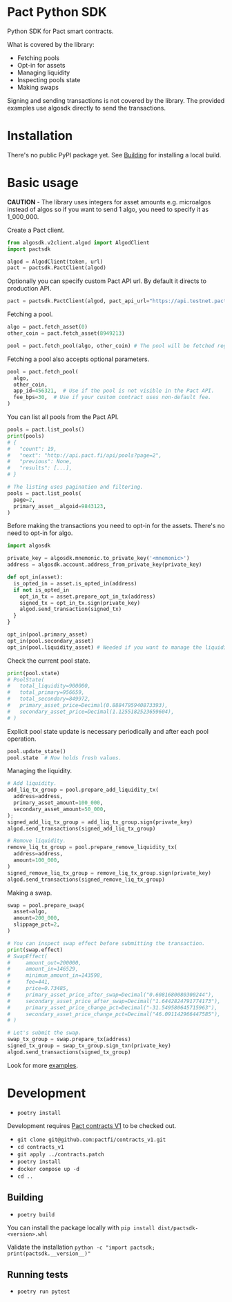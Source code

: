 # Pact Python SDK

Python SDK for Pact smart contracts.

What is covered by the library:

- Fetching pools
- Opt-in for assets
- Managing liquidity
- Inspecting pools state
- Making swaps

Signing and sending transactions is not covered by the library. The provided examples use algosdk directly to send the transactions.

# Installation

There's no public PyPI package yet. See [Building](#building) for installing a local build.

# Basic usage

**CAUTION** - The library uses integers for asset amounts e.g. microalgos instead of algos so if you want to send 1 algo, you need to specify it as 1_000_000.

Create a Pact client.

```py
from algosdk.v2client.algod import AlgodClient
import pactsdk

algod = AlgodClient(token, url)
pact = pactsdk.PactClient(algod)
```

Optionally you can specify custom Pact API url. By default it directs to production API.

```py
pact = pactsdk.PactClient(algod, pact_api_url="https://api.testnet.pact.fi")
```

Fetching a pool.

```py
algo = pact.fetch_asset(0)
other_coin = pact.fetch_asset(8949213)

pool = pact.fetch_pool(algo, other_coin) # The pool will be fetched regardless of assets order.
```

Fetching a pool also accepts optional parameters.

```py
pool = pact.fetch_pool(
  algo,
  other_coin,
  app_id=456321,  # Use if the pool is not visible in the Pact API.
  fee_bps=30,  # Use if your custom contract uses non-default fee.
)
```

You can list all pools from the Pact API.

```py
pools = pact.list_pools()
print(pools)
# {
#   "count": 19,
#   "next": "http://api.pact.fi/api/pools?page=2",
#   "previous": None,
#   "results": [...],
# }

# The listing uses pagination and filtering.
pools = pact.list_pools(
  page=2,
  primary_asset__algoid=9843123,
)
```

Before making the transactions you need to opt-in for the assets. There's no need to opt-in for algo.

```py
import algosdk

private_key = algosdk.mnemonic.to_private_key('<mnemonic>')
address = algosdk.account.address_from_private_key(private_key)

def opt_in(asset):
  is_opted_in = asset.is_opted_in(address)
  if not is_opted_in
    opt_in_tx = asset.prepare_opt_in_tx(address)
    signed_tx = opt_in_tx.sign(private_key)
    algod.send_transaction(signed_tx)
  }
}

opt_in(pool.primary_asset)
opt_in(pool.secondary_asset)
opt_in(pool.liquidity_asset) # Needed if you want to manage the liquidity.
```

Check the current pool state.

```py
print(pool.state)
# PoolState(
#   total_liquidity=900000,
#   total_primary=956659,
#   total_secondary=849972,
#   primary_asset_price=Decimal(0.8884795940873393),
#   secondary_asset_price=Decimal(1.1255182523659604),
# )
```

Explicit pool state update is necessary periodically and after each pool operation.

```py
pool.update_state()
pool.state  # Now holds fresh values.
```

Managing the liquidity.

```py
# Add liquidity.
add_liq_tx_group = pool.prepare_add_liquidity_tx(
  address=address,
  primary_asset_amount=100_000,
  secondary_asset_amount=50_000,
);
signed_add_liq_tx_group = add_liq_tx_group.sign(private_key)
algod.send_transactions(signed_add_liq_tx_group)

# Remove liquidity.
remove_liq_tx_group = pool.prepare_remove_liquidity_tx(
  address=address,
  amount=100_000,
)
signed_remove_liq_tx_group = remove_liq_tx_group.sign(private_key)
algod.send_transactions(signed_remove_liq_tx_group)
```

Making a swap.

```py
swap = pool.prepare_swap(
  asset=algo,
  amount=200_000,
  slippage_pct=2,
)

# You can inspect swap effect before submitting the transaction.
print(swap.effect)
# SwapEffect(
#     amount_out=200000,
#     amount_in=146529,
#     minimum_amount_in=143598,
#     fee=441,
#     price=0.73485,
#     primary_asset_price_after_swap=Decimal("0.6081680080300244"),
#     secondary_asset_price_after_swap=Decimal("1.6442824791774173"),
#     primary_asset_price_change_pct=Decimal("-31.549580645715963"),
#     secondary_asset_price_change_pct=Decimal("46.091142966447585"),
# )

# Let's submit the swap.
swap_tx_group = swap.prepare_tx(address)
signed_tx_group = swap_tx_group.sign_txn(private_key)
algod.send_transactions(signed_tx_group)
```

Look for more [examples](examples).

# Development

- `poetry install`

Development requires [Pact contracts V1](https://github.com/pactfi/contracts_v1) to be checked out.

- `git clone git@github.com:pactfi/contracts_v1.git`
- `cd contracts_v1`
- `git apply ../contracts.patch`
- `poetry install`
- `docker compose up -d`
- `cd ..`

## Building

- `poetry build`

You can install the package locally with
`pip install dist/pactsdk-<version>.whl`

Validate the installation `python -c "import pactsdk; print(pactsdk.__version__)"`

## Running tests

- `poetry run pytest`
